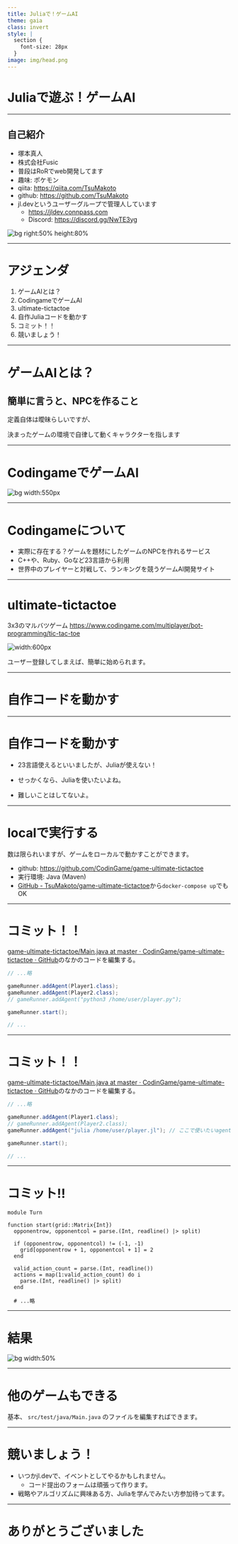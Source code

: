 ```yaml
---
title: Juliaで！ゲームAI
theme: gaia
class: invert
style: |
  section {
    font-size: 28px
  }
image: img/head.png
---
```


# Juliaで遊ぶ！ゲームAI

---

## 自己紹介

- 塚本真人
- 株式会社Fusic
- 普段はRoRでweb開発してます
- 趣味: ポケモン
- qiita: https://qiita.com/TsuMakoto
- github: https://github.com/TsuMakoto
- jl.devというユーザーグループで管理人しています
  - https://jldev.connpass.com
  - Discord: https://discord.gg/NwTE3yg

 ![bg right:50% height:80%](img/icon.png)

---

# アジェンダ

1. ゲームAIとは？
2. CodingameでゲームAI
3. ultimate-tictactoe
4. 自作Juliaコードを動かす
5. コミット！！
6. 競いましょう！

---

# ゲームAIとは？

## 簡単に言うと、NPCを作ること

定義自体は曖昧らしいですが、

決まったゲームの環境で自律して動くキャラクターを指します

---

# CodingameでゲームAI

![bg width:550px](img/codingame.png)

---

# Codingameについて

- 実際に存在する？ゲームを題材にしたゲームのNPCを作れるサービス
- C++や、Ruby、Goなど23言語から利用
- 世界中のプレイヤーと対戦して、ランキングを競うゲームAI開発サイト


---

# ultimate-tictactoe
3x3のマルバツゲーム
https://www.codingame.com/multiplayer/bot-programming/tic-tac-toe

![width:600px](img/tictactoe.png)

ユーザー登録してしまえば、簡単に始められます。

---

# 自作コードを動かす

---

# 自作コードを動かす

- 23言語使えるといいましたが、Juliaが使えない！

- せっかくなら、Juliaを使いたいよね。

- 難しいことはしてないよ。

---

# localで実行する
数は限られいますが、ゲームをローカルで動かすことができます。

- github: https://github.com/CodinGame/game-ultimate-tictactoe
- 実行環境: Java (Maven)
- [GitHub - TsuMakoto/game-ultimate-tictactoe](https://github.com/TsuMakoto/game-ultimate-tictactoe/tree/master)から`docker-compose up`でもOK

---

# コミット！！
[game-ultimate-tictactoe/Main.java at master · CodinGame/game-ultimate-tictactoe · GitHub](https://github.com/CodinGame/game-ultimate-tictactoe/blob/master/src/test/java/Main.java)のなかのコードを編集する。

```java
// ...略

gameRunner.addAgent(Player1.class);
gameRunner.addAgent(Player2.class);
// gameRunner.addAgent("python3 /home/user/player.py");

gameRunner.start();

// ...
```
---

# コミット！！
[game-ultimate-tictactoe/Main.java at master · CodinGame/game-ultimate-tictactoe · GitHub](https://github.com/CodinGame/game-ultimate-tictactoe/blob/master/src/test/java/Main.java)のなかのコードを編集する。

```java
// ...略

gameRunner.addAgent(Player1.class);
// gameRunner.addAgent(Player2.class);
gameRunner.addAgent("julia /home/user/player.jl"); // ここで使いたいagentを追加

gameRunner.start();

// ...
```

---

# コミット!!

```
module Turn

function start(grid::Matrix{Int})
  opponentrow, opponentcol = parse.(Int, readline() |> split)

  if (opponentrow, opponentcol) != (-1, -1)
    grid[opponentrow + 1, opponentcol + 1] = 2
  end

  valid_action_count = parse.(Int, readline())
  actions = map(1:valid_action_count) do i
    parse.(Int, readline() |> split)
  end

  # ...略
```

---

# 結果

![bg width:50%](img/tictoctoe.gif)


---

# 他のゲームもできる
基本、 `src/test/java/Main.java` のファイルを編集すればできます。


---

# 競いましょう！

- いつかjl.devで、イベントとしてやるかもしれません。
  - コード提出のフォームは頑張って作ります。
- 戦略やアルゴリズムに興味ある方、Juliaを学んでみたい方参加待ってます。

---

# ありがとうございました

